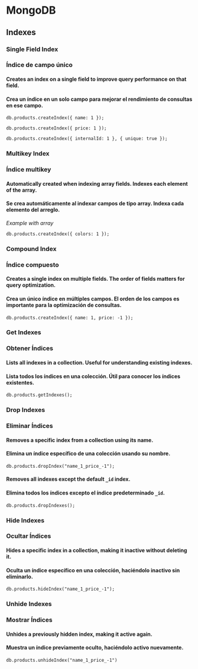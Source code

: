 # MongoDB

## Indexes 

### Single Field Index 
### Índice de campo único

#### Creates an index on a single field to improve query performance on that field.

#### Crea un índice en un solo campo para mejorar el rendimiento de consultas en ese campo.

```mongodb
db.products.createIndex({ name: 1 });

db.products.createIndex({ price: 1 });

db.products.createIndex({ internalId: 1 }, { unique: true });
```

### Multikey Index 
### Índice multikey
#### Automatically created when indexing array fields. Indexes each element of the array.
#### Se crea automáticamente al indexar campos de tipo array. Indexa cada elemento del arreglo.

_Example with array_

```mongodb
db.products.createIndex({ colors: 1 }); 
```


###  Compound Index 
### Índice compuesto
#### Creates a single index on multiple fields. The order of fields matters for query optimization.
#### Crea un único índice en múltiples campos. El orden de los campos es importante para la optimización de consultas.

```mongodb
db.products.createIndex({ name: 1, price: -1 });
```

### Get Indexes
### Obtener Índices 
#### Lists all indexes in a collection. Useful for understanding existing indexes.
#### Lista todos los índices en una colección. Útil para conocer los índices existentes.

```mongodb
db.products.getIndexes();
```

### Drop Indexes
### Eliminar Índices 
#### Removes a specific index from a collection using its name.
#### Elimina un índice específico de una colección usando su nombre.

```mongodb
db.products.dropIndex("name_1_price_-1");
```

#### Removes all indexes except the default `_id` index.
#### Elimina todos los índices excepto el índice predeterminado `_id`.

```mongodb
db.products.dropIndexes();
```


### Hide Indexes
### Ocultar Índices
#### Hides a specific index in a collection, making it inactive without deleting it.
#### Oculta un índice específico en una colección, haciéndolo inactivo sin eliminarlo.

```mongodb
db.products.hideIndex("name_1_price_-1");
```

### Unhide Indexes
### Mostrar Índices
#### Unhides a previously hidden index, making it active again.
#### Muestra un índice previamente oculto, haciéndolo activo nuevamente.

```mongodb
db.products.unhideIndex("name_1_price_-1")
```